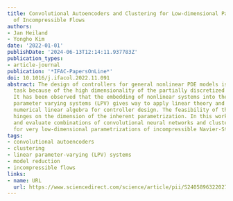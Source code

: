 ```yaml
---
title: Convolutional Autoencoders and Clustering for Low-dimensional Parametrization
  of Incompressible Flows
authors:
- Jan Heiland
- Yongho Kim
date: '2022-01-01'
publishDate: '2024-06-13T12:14:11.937783Z'
publication_types:
- article-journal
publication: '*IFAC-PapersOnLine*'
doi: 10.1016/j.ifacol.2022.11.091
abstract: The design of controllers for general nonlinear PDE models is a difficult
  task because of the high dimensionality of the partially discretized equations.
  It has been observed that the embedding of nonlinear systems into the class of linear
  parameter varying systems (LPV) gives way to apply linear theory and methods from
  numerical linear algebra for controller design. The feasibility of the LPV approach
  hinges on the dimension of the inherent parametrization. In this work we propose
  and evaluate combinations of convolutional neural networks and clustering algorithms
  for very low-dimensional parametrizations of incompressible Navier-Stokes equations.
tags:
- convolutional autoencoders
- clustering
- linear parameter-varying (LPV) systems
- model reduction
- incompressible flows
links:
- name: URL
  url: https://www.sciencedirect.com/science/article/pii/S2405896322027240
---
```

